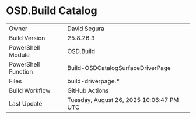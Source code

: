 ﻿# OSD.Build Catalog

| | |
|-|-|
| Owner | David Segura |
| Build Version | 25.8.26.3 |
| PowerShell Module | OSD.Build |
| PowerShell Function | Build-OSDCatalogSurfaceDriverPage |
| Files | build-driverpage.* |
| Build Workflow | GitHub Actions |
| Last Update | Tuesday, August 26, 2025 10:06:47 PM UTC |
